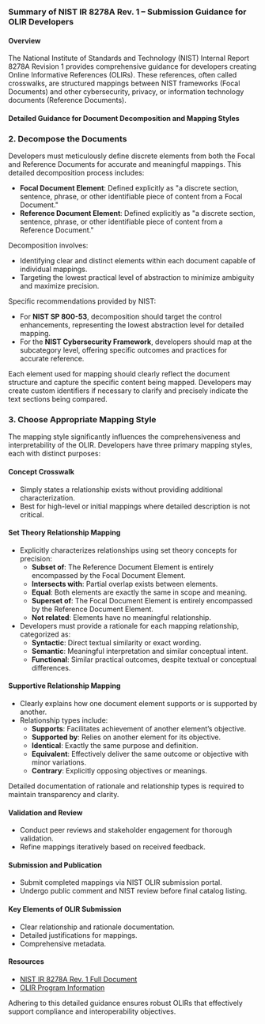 ### Summary of NIST IR 8278A Rev. 1 – Submission Guidance for OLIR Developers

#### Overview
The National Institute of Standards and Technology (NIST) Internal Report 8278A Revision 1 provides comprehensive guidance for developers creating Online Informative References (OLIRs). These references, often called crosswalks, are structured mappings between NIST frameworks (Focal Documents) and other cybersecurity, privacy, or information technology documents (Reference Documents).

#### Detailed Guidance for Document Decomposition and Mapping Styles

### 2. Decompose the Documents

Developers must meticulously define discrete elements from both the Focal and Reference Documents for accurate and meaningful mappings. This detailed decomposition process includes:

- **Focal Document Element**: Defined explicitly as "a discrete section, sentence, phrase, or other identifiable piece of content from a Focal Document."
- **Reference Document Element**: Defined explicitly as "a discrete section, sentence, phrase, or other identifiable piece of content from a Reference Document."

Decomposition involves:
- Identifying clear and distinct elements within each document capable of individual mappings.
- Targeting the lowest practical level of abstraction to minimize ambiguity and maximize precision.

Specific recommendations provided by NIST:
- For **NIST SP 800-53**, decomposition should target the control enhancements, representing the lowest abstraction level for detailed mapping.
- For the **NIST Cybersecurity Framework**, developers should map at the subcategory level, offering specific outcomes and practices for accurate reference.

Each element used for mapping should clearly reflect the document structure and capture the specific content being mapped. Developers may create custom identifiers if necessary to clarify and precisely indicate the text sections being compared.

### 3. Choose Appropriate Mapping Style

The mapping style significantly influences the comprehensiveness and interpretability of the OLIR. Developers have three primary mapping styles, each with distinct purposes:

#### Concept Crosswalk
- Simply states a relationship exists without providing additional characterization.
- Best for high-level or initial mappings where detailed description is not critical.

#### Set Theory Relationship Mapping
- Explicitly characterizes relationships using set theory concepts for precision:
  - **Subset of**: The Reference Document Element is entirely encompassed by the Focal Document Element.
  - **Intersects with**: Partial overlap exists between elements.
  - **Equal**: Both elements are exactly the same in scope and meaning.
  - **Superset of**: The Focal Document Element is entirely encompassed by the Reference Document Element.
  - **Not related**: Elements have no meaningful relationship.
- Developers must provide a rationale for each mapping relationship, categorized as:
  - **Syntactic**: Direct textual similarity or exact wording.
  - **Semantic**: Meaningful interpretation and similar conceptual intent.
  - **Functional**: Similar practical outcomes, despite textual or conceptual differences.

#### Supportive Relationship Mapping
- Clearly explains how one document element supports or is supported by another.
- Relationship types include:
  - **Supports**: Facilitates achievement of another element’s objective.
  - **Supported by**: Relies on another element for its objective.
  - **Identical**: Exactly the same purpose and definition.
  - **Equivalent**: Effectively deliver the same outcome or objective with minor variations.
  - **Contrary**: Explicitly opposing objectives or meanings.

Detailed documentation of rationale and relationship types is required to maintain transparency and clarity.

#### Validation and Review
- Conduct peer reviews and stakeholder engagement for thorough validation.
- Refine mappings iteratively based on received feedback.

#### Submission and Publication
- Submit completed mappings via NIST OLIR submission portal.
- Undergo public comment and NIST review before final catalog listing.

#### Key Elements of OLIR Submission
- Clear relationship and rationale documentation.
- Detailed justifications for mappings.
- Comprehensive metadata.

#### Resources
- [NIST IR 8278A Rev. 1 Full Document](https://doi.org/10.6028/NIST.IR.8278Ar1)
- [OLIR Program Information](https://csrc.nist.gov/projects/olir)

Adhering to this detailed guidance ensures robust OLIRs that effectively support compliance and interoperability objectives.


